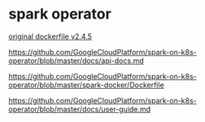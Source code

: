 # spark operator

[original dockerfile v2.4.5](https://github.com/apache/spark/blob/branch-2.4/resource-managers/kubernetes/docker/src/main/dockerfiles/spark/Dockerfile)

https://github.com/GoogleCloudPlatform/spark-on-k8s-operator/blob/master/docs/api-docs.md

https://github.com/GoogleCloudPlatform/spark-on-k8s-operator/blob/master/spark-docker/Dockerfile

https://github.com/GoogleCloudPlatform/spark-on-k8s-operator/blob/master/docs/user-guide.md